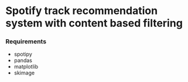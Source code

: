 # Spotify track recommendation system with content based filtering
### Requirements
* spotipy
* pandas
* matplotlib
* skimage
